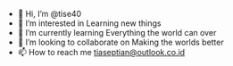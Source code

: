 - 👋 Hi, I’m @tise40
- 👀 I’m interested in Learning new things
- 🌱 I’m currently learning Everything the world can over
- 💞️ I’m looking to collaborate on Making the worlds better
- 📫 How to reach me tiaseptian@outlook.co.id

<!---
tise40/tise40 is a ✨ special ✨ repository because its `README.md` (this file) appears on your GitHub profile.
You can click the Preview link to take a look at your changes.
--->
